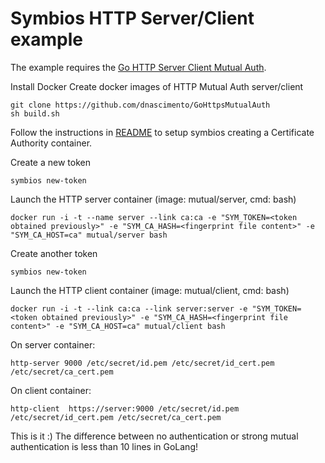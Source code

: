 # Symbios HTTP Server/Client example

The example requires the [Go HTTP Server Client Mutual Auth](https://github.com/dnascimento/GoHttpsMutualAuth).

Install Docker
Create docker images of HTTP Mutual Auth server/client

```
git clone https://github.com/dnascimento/GoHttpsMutualAuth
sh build.sh
```

Follow the instructions in [README](https://github.com/dnascimento/symbios/blob/master/README.md) to setup symbios creating a Certificate Authority container.

Create a new token
```
symbios new-token 
```

Launch the HTTP server container (image: mutual/server, cmd: bash)
```
docker run -i -t --name server --link ca:ca -e "SYM_TOKEN=<token obtained previously>" -e "SYM_CA_HASH=<fingerprint file content>" -e "SYM_CA_HOST=ca" mutual/server bash
```

Create another token
```
symbios new-token 
```


Launch the HTTP client container (image: mutual/client, cmd: bash)
```
docker run -i -t --link ca:ca --link server:server -e "SYM_TOKEN=<token obtained previously>" -e "SYM_CA_HASH=<fingerprint file content>" -e "SYM_CA_HOST=ca" mutual/client bash
```


On server container:
```
http-server 9000 /etc/secret/id.pem /etc/secret/id_cert.pem /etc/secret/ca_cert.pem
```

On client container:
```
http-client  https://server:9000 /etc/secret/id.pem /etc/secret/id_cert.pem /etc/secret/ca_cert.pem 
```


This is it :) The difference between no authentication or strong mutual authentication is less than 10 lines in GoLang!